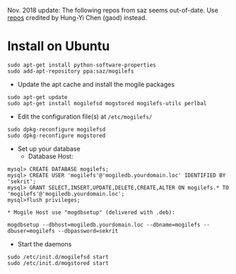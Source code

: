 Nov. 2018 update: The following repos from saz seems out-of-date. Use [repos](https://launchpad.net/~gaod/+archive/ubuntu/mogilefs) credited by Hung-Yi Chen (gaod) instead.

Install on Ubuntu 
==============================

```
sudo apt-get install python-software-properties
sudo add-apt-repository ppa:saz/mogilefs
```


  * Update the apt cache and install the mogile packages
```
sudo apt-get update
sudo apt-get install mogilefsd mogstored mogilefs-utils perlbal
```
  * Edit the configuration file(s) at `/etc/mogilefs/`
```
sudo dpkg-reconfigure mogilefsd
sudo dpkg-reconfigure mogstored
```
  * Set up your database
    * Database Host:
```
mysql> CREATE DATABASE mogilefs; 
mysql> CREATE USER 'mogilefs'@'mogiledb.yourdomain.loc' IDENTIFIED BY 'sekrit'; 
mysql> GRANT SELECT,INSERT,UPDATE,DELETE,CREATE,ALTER ON mogilefs.* TO 'mogilefs'@'mogiledb.yourdomain.loc'; 
mysql>flush privileges;
```
    * Mogile Host use "mogdbsetup" (delivered with .deb):
```
mogdbsetup --dbhost=mogiledb.yourdomain.loc --dbname=mogilefs --dbuser=mogilefs --dbpassword=sekrit
```
  * Start the daemons
```
sudo /etc/init.d/mogilefsd start
sudo /etc/init.d/mogstored start
```
